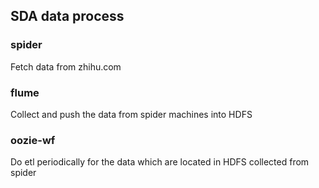 ## SDA data process
### spider
Fetch data from zhihu.com

### flume
Collect and push the data from spider machines into HDFS

### oozie-wf
Do etl periodically for the data which are located in HDFS collected from spider   
 
